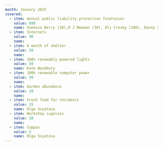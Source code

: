 ```yaml
---
month: January 2025
covered:
  - item: Annual public liability protection fundraiser
    value: 680
    name: Vanessa Berry (20),R J Newman (30), Ali Crosby (200), Danny Sky (50), Carolyn McKenzie-Craig (40), Alison (20), Tian (20),
  - item: Internets
    value: 90
    name:
  - item: A month of shelter
    value: 50
    name:   
  - item: 100% renewably powered lights
    value: 50
    name: Kate Woodbury
  - item: 100% renewable computer power
    value: 50
    name: 
  - item: Garden abundance
    value: 20
    name: 
  - item: Fresh food for residents
    value: 15
    name: Olga Svyatova
  - item: Workshop supplies
    value: 10
    name: 
  - item: Cuppas
    value: 5
    name: Olga Svyatova
---
```

